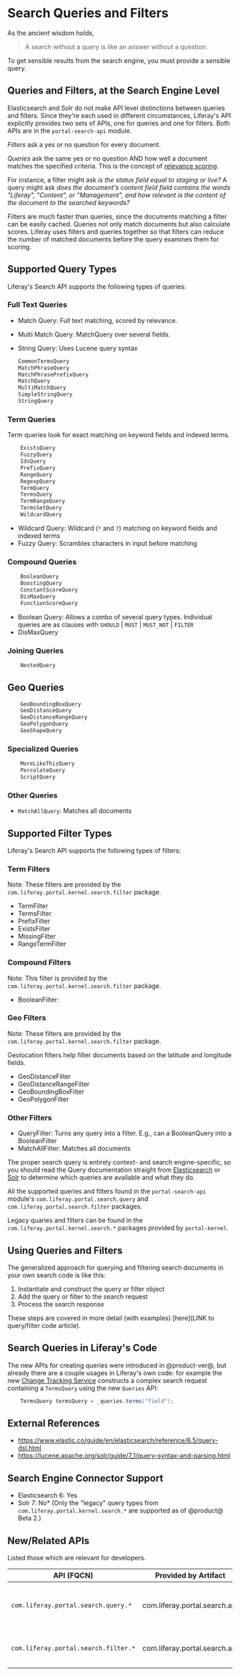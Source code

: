 # Search Queries and Filters

As the ancient wisdom holds, 

> A search without a query is like an answer without a question.

To get sensible results from the search engine, you must provide a sensible
query. 

## Queries and Filters, at the Search Engine Level

Elasticsearch and Solr do not make API level distinctions between queries and
filters. Since they're each used in different circumstances, Liferay's API
explicitly provides two sets of APIs, one for queries and one for filters. Both
APIs are in the `portal-search-api` module.

*Filters* ask a yes or no question for every document. 

*Queries* ask the same yes or no question AND how well a document
matches the specified criteria. This is the concept of 
[relevance scoring](https://www.elastic.co/guide/en/elasticsearch/guide/current/scoring-theory.html).

For instance, a filter might ask _is the status field equal to staging or live?_
A query might ask _does the document's content field field contains the words
"Liferay", "Content", or "Management", and how relevant is the content of the
document to the searched keywords?_

Filters are much faster than queries, since the documents matching a filter can
be easily cached. Queries not only match documents but also calculate scores.
Liferay uses filters and queries together so that filters can reduce the number
of matched documents before the query examines them for scoring.

## Supported Query Types

Liferay's Search API supports the following types of queries:

### Full Text Queries

* Match Query: Full text matching, scored by relevance.
* Multi Match Query: MatchQuery over several fields.
* String Query: Uses Lucene query syntax

    ```java
    CommonTermsQuery
    MatchPhraseQuery
    MatchPhrasePrefixQuery
    MatchQuery
    MultiMatchQuery
    SimpleStringQuery
    StringQuery
    ```
<!--
TODO: Brief desription for each.
-->


### Term Queries

Term queries look for exact matching on keyword fields and indexed terms.

```java
    ExistsQuery
    FuzzyQuery
    IdsQuery
    PrefixQuery
    RangeQuery    
    RegexpQuery
    TermQuery
    TermsQuery
    TermRangeQuery
    TermsSetQuery
    WildcardQuery
```

* Wildcard Query: Wildcard (`*` and `?`) matching on keyword fields and indexed terms
* Fuzzy Query: Scrambles characters in input before matching

<!--
TODO: Cover the rest of Term Queries
-->

### Compound Queries

<!--
TODO: Intro.
-->

```java
    BooleanQuery
    BoostingQuery
    ConstantScoreQuery
    DisMaxQuery
    FunctionScoreQuery
```

* Boolean Query: Allows a combo of several query types. Individual queries are
  as clauses with `SHOULD` | `MUST` | `MUST_NOT` | `FILTER`
* DisMaxQuery

<!--
TODO: Cover the rest of Compound Queries
-->

### Joining Queries

<!--
TODO: Intro.
-->

```java
    NestedQuery
```
<!--
TODO: Cover Joining Queries
-->

## Geo Queries

<!--
TODO: Intro.
-->

```java
    GeoBoundingBoxQuery
    GeoDistanceQuery
    GeoDistanceRangeQuery
    GeoPolygonQuery
    GeoShapeQuery
```

<!--
TODO: Cover Geo Queries
-->

### Specialized Queries

<!--
TODO: Intro.
-->

```java
    MoreLikeThisQuery
    PercolateQuery
    ScriptQuery
```
<!--
TODO: Cover Specialized Queries
-->

### Other Queries

* `MatchAllQuery`: Matches all documents

## Supported Filter Types

Liferay's Search API supports the following types of filters:

### Term Filters

Note: These filters are provided by the `com.liferay.portal.kernel.search.filter` package.

* TermFilter
* TermsFilter
* PrefixFilter
* ExistsFilter
* MissingFilter
* RangeTermFilter

<!--
TODO: Cover Term Filters
-->

### Compound Filters

Note: This filter is provided by the `com.liferay.portal.kernel.search.filter` package.

* BooleanFilter:

<!--
TODO: Cover BooleanFilter
-->

### Geo Filters

Note: These filters are provided by the `com.liferay.portal.kernel.search.filter` package.

Geolocation filters help filter documents based on the latitude
and longitude fields.

* GeoDistanceFilter
* GeoDistanceRangeFilter
* GeoBoundingBoxFilter
* GeoPolygonFilter

<!--
TODO: Cover Geo Filters
-->

### Other Filters

<!--
TODO: Intro Other Filters
-->

* QueryFilter: Turns any query into a filter. E.g., can a BooleanQuery into a BooleanFilter
* MatchAllFilter: Matches all documents

The proper search query is entirely context- and search engine-specific, so you
should read the Query documentation straight from
[Elasticsearch](https://www.elastic.co/guide/en/elasticsearch/reference/6.5/query-dsl.html) 
or 
[Solr](https://lucene.apache.org/solr/guide/7_1/query-syntax-and-parsing.html)
to determine which queries are available and what they do.

All the supported queries and filters found in the `portal-search-api` module's
`com.liferay.portal.search.query` and `com.liferay.portal.search.filter`
packages.

Legacy quaries and filters can be found in the `com.liferay.portal.kernel.search.*` packages provided by `portal-kernel`.

## Using Queries and Filters

The generalized approach for querying and filtering search documents in your own
search code is like this:

1.  Instantiate and construct the query or filter object
2.  Add the query or filter to the search request
3.  Process the search response

These steps are covered in more detail (with examples) 
[here](LINK to query/filter code article).

## Search Queries in Liferay's Code

The new APIs for creating queries were introduced in @product-ver@, but already
there are a couple usages in Liferay's own code: for example the new 
[Change Tracking Service](https://github.com/liferay/liferay-portal/blob/7.2.x/modules/apps/change-tracking-service/src/main/java/com/liferay/change/tracking/service/impl/CTEntryLocalServiceImpl.java) 
constructs a complex search request containing a `TermsQuery` using the new
`Queries` API:

```java
    TermsQuery termsQuery = _queries.terms("field");
```

## External References
* <https://www.elastic.co/guide/en/elasticsearch/reference/6.5/query-dsl.html>
* <https://lucene.apache.org/solr/guide/7_1/query-syntax-and-parsing.html>

## Search Engine Connector Support
* Elasticsearch 6: Yes
* Solr 7: No* (Only the "legacy" query types from `com.liferay.portal.kernel.search.*` are supported as of @product@ Beta 2.)

## New/Related APIs
Listed those which are relevant for developers.

API (FQCN) | Provided by Artifact | Notes |
-----------|:--------------------:|:--------:|
`com.liferay.portal.search.query.*` | com.liferay.portal.search.api | The whole ["query" package](https://github.com/liferay/liferay-portal/tree/7.2.x/modules/apps/portal-search/portal-search-api/src/main/java/com/liferay/portal/search/query) is new as of @product_ver@
`com.liferay.portal.search.filter.*` | com.liferay.portal.search.api | The whole ["filter" package](https://github.com/liferay/liferay-portal/tree/7.2.x/modules/apps/portal-search/portal-search-api/src/main/java/com/liferay/portal/search/filter) is new as of @product_ver@
